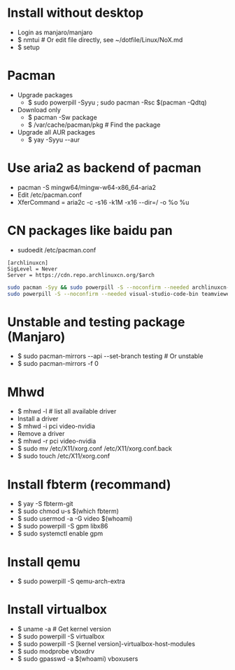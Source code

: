 Install without desktop
=====
* Login as manjaro/manjaro
* $ nmtui # Or edit file directly, see ~/dotfile/Linux/NoX.md
* $ setup

Pacman
=====
* Upgrade packages
    * $ sudo powerpill -Syyu ; sudo pacman -Rsc $(pacman -Qdtq)
* Download only
    * $ pacman -Sw package
    * $ /var/cache/pacman/pkg # Find the package
* Upgrade all AUR packages
    * $ yay -Syyu --aur

Use aria2 as backend of pacman
=====
* pacman -S mingw64/mingw-w64-x86\_64-aria2
* Edit /etc/pacman.conf
* XferCommand = aria2c -c -s16 -k1M -x16 --dir=/ -o %o %u

CN packages like baidu pan
=====
* sudoedit /etc/pacman.conf
```dosini
[archlinuxcn]
SigLevel = Never
Server = https://cdn.repo.archlinuxcn.org/$arch
```
```sh
sudo pacman -Syy && sudo powerpill -S --noconfirm --needed archlinuxcn-keyring
sudo powerpill -S --noconfirm --needed visual-studio-code-bin teamviewer skypeforlinux-stable-bin ttf-wps-fonts wps-office ttf-iosevka-term
```

Unstable and testing package (Manjaro)
=====
* $ sudo pacman-mirrors --api --set-branch testing # Or unstable
* $ sudo pacman-mirrors -f 0

Mhwd
=====
* $ mhwd -l # list all available driver
* Install a driver
* $ mhwd -i pci video-nvidia
* Remove a driver
* $ mhwd -r pci video-nvidia
* $ sudo mv /etc/X11/xorg.conf /etc/X11/xorg.conf.back
* $ sudo touch /etc/X11/xorg.conf

Install fbterm (recommand)
=====
* $ yay -S fbterm-git
* $ sudo chmod u-s $(which fbterm)
* $ sudo usermod -a -G video $(whoami)
* $ sudo powerpill -S gpm libx86
* $ sudo systemctl enable gpm

Install qemu
=====
* $ sudo powerpill -S qemu-arch-extra

Install virtualbox
=====
* $ uname -a # Get kernel version
* $ sudo powerpill -S virtualbox
* $ sudo powerpill -S [kernel version]-virtualbox-host-modules
* $ sudo modprobe vboxdrv
* $ sudo gpasswd -a $(whoami) vboxusers
